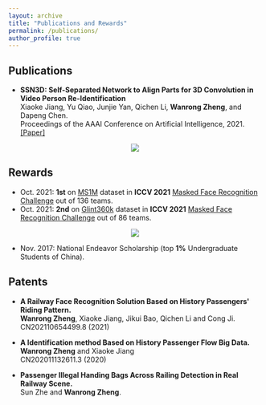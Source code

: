 ```yaml
---
layout: archive
title: "Publications and Rewards"
permalink: /publications/
author_profile: true
---
```


## Publications
- **SSN3D: Self-Separated Network to Align Parts for 3D Convolution in Video Person Re-Identification**  
Xiaoke Jiang, Yu Qiao, Junjie Yan, Qichen Li, __Wanrong Zheng__, and Dapeng Chen.  
Proceedings of the AAAI Conference on Artificial Intelligence, 2021. [\[Paper\]](https://ZoeyZheng0.github.io/files/SSN3D.pdf)
<p align="center">
<img style="float: center;" src="https://zoeyzheng0.github.io/images/SSN3D.png">
</p>

## Rewards
- Oct. 2021: __1st__ on [MS1M](https://arxiv.org/abs/1607.08221) dataset in __ICCV 2021__ [Masked Face Recognition Challenge]({https://arxiv.org/abs/2108.08191}) out of 136 teams.
- Oct. 2021: __2nd__ on [Glint360k](https://paperswithcode.com/dataset/glint360k) dataset in __ICCV 2021__ [Masked Face Recognition Challenge]({https://arxiv.org/abs/2108.08191}) out of 86 teams.
<p align="center">
<img style="float: center;" src="https://zoeyzheng0.github.io/images/iccv2021.jpeg">
</p>

- Nov. 2017: National Endeavor Scholarship (top __1%__ Undergraduate Students of China).

## Patents
- **A Railway Face Recognition Solution Based on History Passengers' Riding Pattern.**  
__Wanrong Zheng__, Xiaoke Jiang, Jikui Bao, Qichen Li and Cong Ji. </br>
CN202110654499.8 (2021)

- **A Identification method Based on History Passenger Flow Big Data.**  
__Wanrong Zheng__ and Xiaoke Jiang </br>
CN202011132611.3 (2020)

- **Passenger Illegal Handing Bags Across Railing Detection in Real Railway Scene.**  
Sun Zhe and __Wanrong Zheng__. 